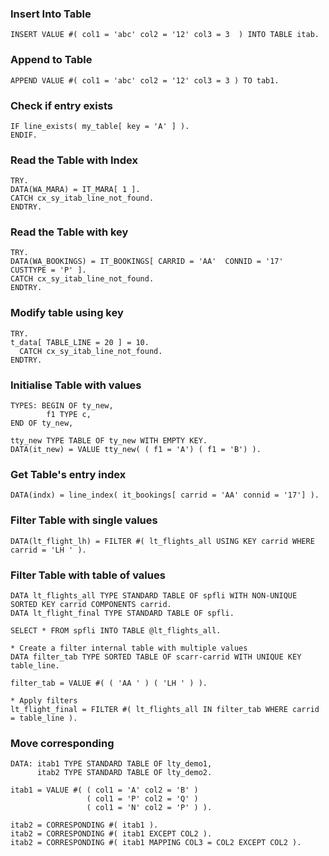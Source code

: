 ### Insert Into Table
```ABAP
INSERT VALUE #( col1 = 'abc' col2 = '12' col3 = 3  ) INTO TABLE itab. 
```
### Append to Table 
```ABAP
APPEND VALUE #( col1 = 'abc' col2 = '12' col3 = 3 ) TO tab1. 
```
### Check if entry exists
```ABAP
IF line_exists( my_table[ key = 'A' ] ).  
ENDIF. 
```
### Read the Table with Index
```ABAP
TRY. 
DATA(WA_MARA) = IT_MARA[ 1 ]. 
CATCH cx_sy_itab_line_not_found. 
ENDTRY. 
```

### Read the Table with key 
```ABAP
TRY. 
DATA(WA_BOOKINGS) = IT_BOOKINGS[ CARRID = 'AA'  CONNID = '17'  CUSTTYPE = 'P' ].  
CATCH cx_sy_itab_line_not_found. 
ENDTRY.  
```
### Modify table using key
```ABAP
TRY.
t_data[ TABLE_LINE = 20 ] = 10.
  CATCH cx_sy_itab_line_not_found.
ENDTRY.
```
### Initialise Table with values
```ABAP
TYPES: BEGIN OF ty_new, 
        f1 TYPE c, 
END OF ty_new, 

tty_new TYPE TABLE OF ty_new WITH EMPTY KEY. 
DATA(it_new) = VALUE tty_new( ( f1 = 'A') ( f1 = 'B') ). 
```
### Get Table's entry index
```ABAP
DATA(indx) = line_index( it_bookings[ carrid = 'AA' connid = '17'] ). 
```
### Filter Table with single values
```ABAP
DATA(lt_flight_lh) = FILTER #( lt_flights_all USING KEY carrid WHERE carrid = 'LH ' ). 
```
### Filter Table with table of values
```ABAP
DATA lt_flights_all TYPE STANDARD TABLE OF spfli WITH NON-UNIQUE SORTED KEY carrid COMPONENTS carrid. 
DATA lt_flight_final TYPE STANDARD TABLE OF spfli. 

SELECT * FROM spfli INTO TABLE @lt_flights_all. 

* Create a filter internal table with multiple values 
DATA filter_tab TYPE SORTED TABLE OF scarr-carrid WITH UNIQUE KEY table_line. 

filter_tab = VALUE #( ( 'AA ' ) ( 'LH ' ) ). 

* Apply filters 
lt_flight_final = FILTER #( lt_flights_all IN filter_tab WHERE carrid = table_line ). 
```
### Move corresponding
```ABAP
DATA: itab1 TYPE STANDARD TABLE OF lty_demo1, 
      itab2 TYPE STANDARD TABLE OF lty_demo2. 

itab1 = VALUE #( ( col1 = 'A' col2 = 'B' ) 
                 ( col1 = 'P' col2 = 'Q' ) 
                 ( col1 = 'N' col2 = 'P' ) ). 

itab2 = CORRESPONDING #( itab1 ). 
itab2 = CORRESPONDING #( itab1 EXCEPT COL2 ). 
itab2 = CORRESPONDING #( itab1 MAPPING COL3 = COL2 EXCEPT COL2 ). 
```

